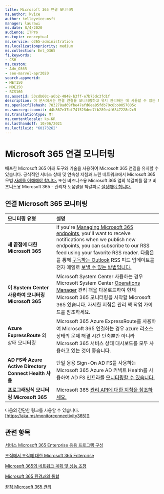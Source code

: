 ```yaml
---
title: Microsoft 365 연결 모니터링
ms.author: kvice
author: kelleyvice-msft
manager: laurawi
ms.date: 8/4/2020
audience: ITPro
ms.topic: conceptual
ms.service: o365-administration
ms.localizationpriority: medium
ms.collection: Ent_O365
f1.keywords:
- CSH
ms.custom:
- Adm_O365
- seo-marvel-apr2020
search.appverid:
- MET150
- MOE150
- BCS160
ms.assetid: 53cdb60c-a6b2-4848-b3ff-e7b75dc3fd1f
description: 이 문서에서는 연결 연결을 모니터링하고 유지 관리하는 데 사용할 수 있는 도구와 기술을 Microsoft 365 있습니다.
ms.openlocfilehash: 783278ad69fbe47afd6ea85fdb70c8bb0057005c
ms.sourcegitcommit: d4b867e37bf741528ded7fb289e4f6847228d2c5
ms.translationtype: MT
ms.contentlocale: ko-KR
ms.lasthandoff: 10/06/2021
ms.locfileid: "60173262"
---
```

# <a name="monitor-microsoft-365-connectivity"></a>Microsoft 365 연결 모니터링

배포한 Microsoft 365 아래 도구와 기술을 사용하여 Microsoft 365 연결을 유지할 수 있습니다. 공식적인 서비스 상태 및 [](/office365/servicedescriptions/office-365-platform-service-description/service-health-and-continuity) 연속성 지침과 느린 네트워크에서 Microsoft 365 모범 [사례를 이해해야 합니다.](https://support.office.com/article/fd16c8d2-4799-4c39-8fd7-045f06640166) 또한 비즈니스용 Microsoft 365 앱의 책갈피를 잡고 비즈니스용 Microsoft 365 - 관리자 도움말을 책갈피로 [설정해야 합니다.](https://support.office.com/article/17d3ff3f-3601-466e-b5a1-482b31cfb791) [](https://blogs.office.com/2015/03/13/administer-on-the-go-with-the-updated-office-365-admin-app/)
  
## <a name="monitoring-microsoft-365-connectivity"></a>연결 Microsoft 365 모니터링

|모니터링 유형 |설명 |
|:-----|:-----|
|**새 끝점에 대한 Microsoft 365** <br/> |If you're [Managing Microsoft 365 endpoints](https://support.office.com/article/99cab9d4-ef59-4207-9f2b-3728eb46bf9a), you'll want to receive notifications when we publish new endpoints, you can subscribe to our RSS feed using your favorite RSS reader. 다음은 를 통해 [구독하는 Outlook](https://go.microsoft.com/fwlink/p/?LinkId=532416) RSS 피드 업데이트를 전자 메일로 [보낼 수 있는 방법입니다.](https://go.microsoft.com/fwlink/p/?LinkId=532417)  <br/> |
|**이 System Center 사용하여 모니터링 Microsoft 365** <br/> |Microsoft System Center 사용하는 경우 Microsoft System Center [Operations Manager](https://www.microsoft.com/download/details.aspx?id=103379) 관리 팩을 다운로드하여 현재 Microsoft 365 모니터링을 시작할 Microsoft 365 있습니다. 자세한 지침은 관리 팩 작업 가이드를 참조하세요. <br/> |
|**Azure ExpressRoute** 의 상태 모니터링 <br/> |Microsoft 365 Azure ExpressRoute를 사용하여 Microsoft 365 연결하는 경우 azure 리소스 상태의 문제 해결 시간 단축뿐만 아니라 Microsoft 365 서비스 상태 대시보드를 모두 [](https://azure.microsoft.com/blog/reduce-troubleshooting-time-with-azure-resource-health/) 사용하고 있는 것이 좋습니다. <br/> |
|**AD FS와 Azure Active Directory Connect Health 사용** <br/> |단일 응용 Sign-On AD FS를 사용하는 Microsoft 365 Azure AD 커넥트 Health를 사용하여 AD FS 인프라를 [모니터링할 수 있습니다.](/azure/active-directory/hybrid/how-to-connect-health-adfs)  <br/> |
|**프로그래밍식 모니터링 Microsoft 365** <br/> |Microsoft 365 [관리 API에 대한 지침을 참조하세요.](/office/office-365-management-api/office-365-management-apis-overview)  <br/> |

다음의 간단한 링크를 사용할 수 있습니다. [https://aka.ms/monitorconnectivity365]()
  
## <a name="related-topics"></a>관련 항목

[서비스 Microsoft 365 Enterprise 응용 프로그램 구성](configure-services-and-applications.md)
  
[조직에서 조직에 대한 Microsoft 365 Enterprise](get-your-organization-ready-for-office-365.md)
  
[Microsoft 365의 네트워크 계획 및 성능 조정](network-planning-and-performance.md)
  
[Microsoft 365 환경과의 통합](microsoft-365-integration.md)
  
[끝점 Microsoft 365 관리](managing-office-365-endpoints.md)
